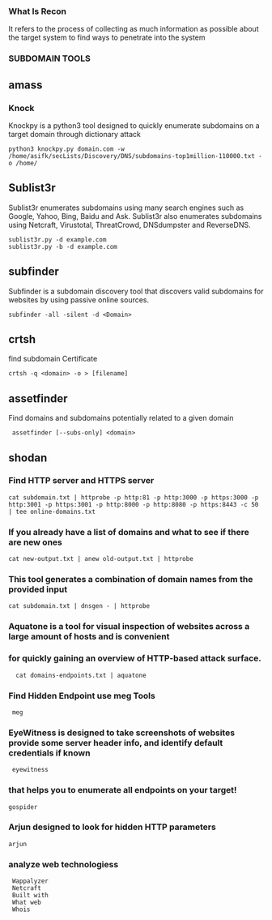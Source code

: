 ### What Is Recon

 It refers to the process of collecting as much information as possible about the target system to find ways to penetrate into the system

### SUBDOMAIN TOOLS
   
## amass
    
    
### Knock
   Knockpy is a python3 tool designed to quickly enumerate subdomains on a target domain through dictionary attack 
   
    python3 knockpy.py domain.com -w /home/asifk/secLists/Discovery/DNS/subdomains-top1million-110000.txt -o /home/
    
## Sublist3r
   Sublist3r enumerates subdomains using many search engines such as Google, Yahoo, Bing, Baidu and Ask.
   Sublist3r also enumerates subdomains using Netcraft, Virustotal, ThreatCrowd, DNSdumpster and ReverseDNS.
   
    sublist3r.py -d example.com
    sublist3r.py -b -d example.com
     
  ## subfinder
  Subfinder is a subdomain discovery tool that discovers valid subdomains for websites by using passive online sources.
  
    subfinder -all -silent -d <Domain>
 

  ## crtsh
  find subdomain Certificate 
  
    crtsh -q <domain> -o > [filename]
    
  ## assetfinder
  Find domains and subdomains potentially related to a given domain
  
     assetfinder [--subs-only] <domain>
     
     
  ## shodan
  
  ### Find HTTP server and HTTPS server 
  
    cat subdomain.txt | httprobe -p http:81 -p http:3000 -p https:3000 -p http:3001 -p https:3001 -p http:8000 -p http:8080 -p https:8443 -c 50 
    | tee online-domains.txt
    
  ### If you already have a list of domains and what to see if there are new ones
  
    cat new-output.txt | anew old-output.txt | httprobe
    
    
  ### This tool generates a combination of domain names from the provided input
  
    cat subdomain.txt | dnsgen - | httprobe
    
  ### Aquatone is a tool for visual inspection of websites across a large amount of hosts and is convenient 
  ### for quickly gaining an overview of HTTP-based attack surface.
  
      cat domains-endpoints.txt | aquatone
      
  ### Find Hidden Endpoint use meg Tools
  
     meg 
     
  ### EyeWitness is designed to take screenshots of websites provide some server header info, and identify default credentials if known
  
     eyewitness
     
  ### that helps you to enumerate all endpoints on your target!
    gospider
    
  ### Arjun designed to look for hidden HTTP parameters
  
    arjun
  
  ### analyze web technologiess 
  
     Wappalyzer
     Netcraft
     Built with
     What web
     Whois
